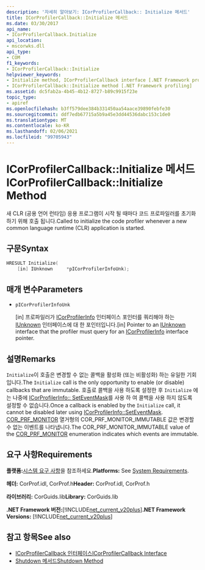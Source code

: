 ```yaml
---
description: '자세히 알아보기: ICorProfilerCallback:: Initialize 메서드'
title: ICorProfilerCallback::Initialize 메서드
ms.date: 03/30/2017
api_name:
- ICorProfilerCallback.Initialize
api_location:
- mscorwks.dll
api_type:
- COM
f1_keywords:
- ICorProfilerCallback::Initialize
helpviewer_keywords:
- Initialize method, ICorProfilerCallback interface [.NET Framework profiling]
- ICorProfilerCallback::Initialize method [.NET Framework profiling]
ms.assetid: dc5fab2a-4b45-4b12-8727-b89c9915f23e
topic_type:
- apiref
ms.openlocfilehash: b3ff579dee384b331450aa54aace39890febfe30
ms.sourcegitcommit: ddf7edb67715a5b9a45e3dd44536dabc153c1de0
ms.translationtype: MT
ms.contentlocale: ko-KR
ms.lasthandoff: 02/06/2021
ms.locfileid: "99705943"
---
```

# <a name="icorprofilercallbackinitialize-method"></a><span data-ttu-id="0f6e4-103">ICorProfilerCallback::Initialize 메서드</span><span class="sxs-lookup"><span data-stu-id="0f6e4-103">ICorProfilerCallback::Initialize Method</span></span>

<span data-ttu-id="0f6e4-104">새 CLR (공용 언어 런타임) 응용 프로그램이 시작 될 때마다 코드 프로파일러를 초기화 하기 위해 호출 됩니다.</span><span class="sxs-lookup"><span data-stu-id="0f6e4-104">Called to initialize the code profiler whenever a new common language runtime (CLR) application is started.</span></span>  
  
## <a name="syntax"></a><span data-ttu-id="0f6e4-105">구문</span><span class="sxs-lookup"><span data-stu-id="0f6e4-105">Syntax</span></span>  
  
```cpp  
HRESULT Initialize(  
    [in] IUnknown     *pICorProfilerInfoUnk);  
```  
  
## <a name="parameters"></a><span data-ttu-id="0f6e4-106">매개 변수</span><span class="sxs-lookup"><span data-stu-id="0f6e4-106">Parameters</span></span>

- `pICorProfilerInfoUnk`

  <span data-ttu-id="0f6e4-107">\[in] 프로파일러가 [ICorProfilerInfo](icorprofilerinfo-interface.md) 인터페이스 포인터를 쿼리해야 하는 [IUnknown](/cpp/atl/iunknown) 인터페이스에 대 한 포인터입니다.</span><span class="sxs-lookup"><span data-stu-id="0f6e4-107">\[in] Pointer to an [IUnknown](/cpp/atl/iunknown) interface that the profiler must query for an [ICorProfilerInfo](icorprofilerinfo-interface.md) interface pointer.</span></span>  

## <a name="remarks"></a><span data-ttu-id="0f6e4-108">설명</span><span class="sxs-lookup"><span data-stu-id="0f6e4-108">Remarks</span></span>  

 <span data-ttu-id="0f6e4-109">`Initialize`이 호출은 변경할 수 없는 콜백을 활성화 (또는 비활성화) 하는 유일한 기회입니다.</span><span class="sxs-lookup"><span data-stu-id="0f6e4-109">The `Initialize` call is the only opportunity to enable (or disable) callbacks that are immutable.</span></span> <span data-ttu-id="0f6e4-110">호출로 콜백을 사용 하도록 설정한 후 `Initialize` 에는 나중에 [ICorProfilerInfo:: SetEventMask](icorprofilerinfo-seteventmask-method.md)를 사용 하 여 콜백을 사용 하지 않도록 설정할 수 없습니다.</span><span class="sxs-lookup"><span data-stu-id="0f6e4-110">Once a callback is enabled by the `Initialize` call, it cannot be disabled later using [ICorProfilerInfo::SetEventMask](icorprofilerinfo-seteventmask-method.md).</span></span> <span data-ttu-id="0f6e4-111">[COR_PRF_MONITOR](cor-prf-monitor-enumeration.md) 열거형의 COR_PRF_MONITOR_IMMUTABLE 값은 변경할 수 없는 이벤트를 나타냅니다.</span><span class="sxs-lookup"><span data-stu-id="0f6e4-111">The COR_PRF_MONITOR_IMMUTABLE value of the [COR_PRF_MONITOR](cor-prf-monitor-enumeration.md) enumeration indicates which events are immutable.</span></span>  
  
## <a name="requirements"></a><span data-ttu-id="0f6e4-112">요구 사항</span><span class="sxs-lookup"><span data-stu-id="0f6e4-112">Requirements</span></span>  

 <span data-ttu-id="0f6e4-113">**플랫폼:**[시스템 요구 사항](../../get-started/system-requirements.md)을 참조하세요.</span><span class="sxs-lookup"><span data-stu-id="0f6e4-113">**Platforms:** See [System Requirements](../../get-started/system-requirements.md).</span></span>  
  
 <span data-ttu-id="0f6e4-114">**헤더:** CorProf.idl, CorProf.h</span><span class="sxs-lookup"><span data-stu-id="0f6e4-114">**Header:** CorProf.idl, CorProf.h</span></span>  
  
 <span data-ttu-id="0f6e4-115">**라이브러리:** CorGuids.lib</span><span class="sxs-lookup"><span data-stu-id="0f6e4-115">**Library:** CorGuids.lib</span></span>  
  
 <span data-ttu-id="0f6e4-116">**.NET Framework 버전:**[!INCLUDE[net_current_v20plus](../../../../includes/net-current-v20plus-md.md)]</span><span class="sxs-lookup"><span data-stu-id="0f6e4-116">**.NET Framework Versions:** [!INCLUDE[net_current_v20plus](../../../../includes/net-current-v20plus-md.md)]</span></span>  
  
## <a name="see-also"></a><span data-ttu-id="0f6e4-117">참고 항목</span><span class="sxs-lookup"><span data-stu-id="0f6e4-117">See also</span></span>

- [<span data-ttu-id="0f6e4-118">ICorProfilerCallback 인터페이스</span><span class="sxs-lookup"><span data-stu-id="0f6e4-118">ICorProfilerCallback Interface</span></span>](icorprofilercallback-interface.md)
- [<span data-ttu-id="0f6e4-119">Shutdown 메서드</span><span class="sxs-lookup"><span data-stu-id="0f6e4-119">Shutdown Method</span></span>](icorprofilercallback-shutdown-method.md)
